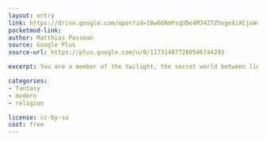```yaml
---
layout: entry
link: https://drive.google.com/open?id=18w66NmPsqUDe4MJ4Z7ZhxgeXiXCjxW4H
pocketmod-link:
author: Matthias Passman
source: Google Plus
source-url: https://plus.google.com/u/0/117314877260546744293

excerpt: You are a member of the twilight, the secret world between light and shade, life and death, heaven and hell. You bear Lucifer's symbol, the Signum.

categories:
- fantasy
- modern
- religion

license: cc-by-sa
cost: free
---
```

